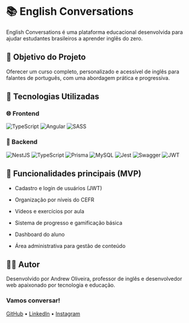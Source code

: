 # 📚 English Conversations

English Conversations é uma plataforma educacional desenvolvida para ajudar estudantes brasileiros a aprender inglês do zero.

## 🧠 Objetivo do Projeto

Oferecer um curso completo, personalizado e acessível de inglês para falantes de português, com uma abordagem prática e progressiva.

## 🚀 Tecnologias Utilizadas

### 🌐 Frontend

![TypeScript](https://img.shields.io/badge/-TypeScript-3178C6?style=flat&logo=typescript&logoColor=white)
![Angular](https://img.shields.io/badge/angular-%23DD0031.svg?style=flat&logo=angular&logoColor=white)
![SASS](https://img.shields.io/badge/SASS-hotpink.svg?style=flat&logo=SASS&logoColor=white)

### 🧩 Backend

![NestJS](https://img.shields.io/badge/-NestJS-E0234E?style=flat&logo=nestjs&logoColor=white)
![TypeScript](https://img.shields.io/badge/-TypeScript-3178C6?style=flat&logo=typescript&logoColor=white)
![Prisma](https://img.shields.io/badge/Prisma-3982CE?style=flat&logo=Prisma&logoColor=white)
![MySQL](https://img.shields.io/badge/-MySQL-4479A1?style=flat&logo=mysql&logoColor=white)
![Jest](https://img.shields.io/badge/-Jest-C21325?style=flat&logo=jest&logoColor=white)
![Swagger](https://img.shields.io/badge/-Swagger-%23Clojure?style=flat&logo=swagger&logoColor=white)
![JWT](https://img.shields.io/badge/JWT-black?style=flat&logo=JSON%20web%20tokens)

## 🔑 Funcionalidades principais (MVP)

- Cadastro e login de usuários (JWT)

- Organização por níveis do CEFR

- Vídeos e exercícios por aula

- Sistema de progresso e gamificação básica

- Dashboard do aluno

- Área administrativa para gestão de conteúdo

## 🧑‍💻 Autor

Desenvolvido por Andrew Oliveira, professor de inglês e desenvolvedor web apaixonado por tecnologia e educação.

### Vamos conversar!

<a href="https://github.com/andy-oliv">GitHub</a> • <a href="https://www.linkedin.com/in/andy-oliveira/">LinkedIn</a> • <a href="https://www.instagram.com/andrewithw/">Instagram</a>
